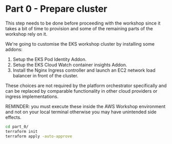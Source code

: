 # Part 0 - Prepare cluster

This step needs to be done before proceeding with the workshop since it takes a bit of time to provision and some of the remaining parts of the workshop rely on it.

We're going to customise the EKS workshop cluster by installing some addons:

1. Setup the EKS Pod Identity Addon.
2. Setup the EKS Cloud Watch container insights Addon.
3. Install the Nginx Ingress controller and launch an EC2 network load balancer in front of the cluster.

These choices are not required by the platform orchestrator specifically and can be replaced by comparable functionality in other cloud providers or ingress implementations.

REMINDER: you must execute these inside the AWS Workshop environment and not on your local terminal otherwise you may have unintended side effects.

```sh
cd part_0/
terraform init
terraform apply -auto-approve
```
